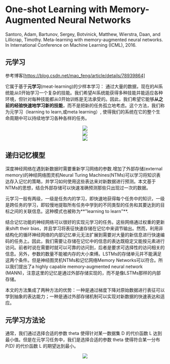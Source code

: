 # One-shot Learning with Memory-Augmented Neural Networks

Santoro, Adam, Bartunov, Sergey, Botvinick, Matthew, Wierstra, Daan, and Lillicrap, Timothy. Meta-learning with memory-augmented neural networks. In International Conference on Machine Learning (ICML), 2016.

## 元学习

参考博客[https://blog.csdn.net/mao_feng/article/details/78939864]

它属于基于**元学习**(meat-learning)的少样本学习：  通过大量的数据，现在的AI系统能从0开始学习一个复杂的技能。我们希望AI系统能获得多种技能并能适应各种环境，但针对每种技能都从0开始训练是无法承受的。因此，我们希望它能够**从之前的经验快速地学习新的技能**，而不是把新的任务孤立地考虑。这个方法，我们称为元学习（learning to learn,或meta learning）, 使得我们的系统在它的整个生命周期中可以持续地学习各种各样的任务。

<div align="center">
<img src="https://i.loli.net/2018/04/26/5ae146498eb4b.png"  />
</div>

<div align="center">
<img src="https://i.loli.net/2018/04/26/5ae1465bc080e.png"  />
</div>

<div align="center">
<img src="https://i.loli.net/2018/04/26/5ae146ee32343.png"  />
</div>

## 递归记忆模型

深度神经网络在遇到新数据时需要重新学习网络的参数.增加了外部存储(external memory)的神经网络图灵机Neural Turing Machines(NTMs)可以学习将知识表达存入记忆的策略，并学习如何使用这些表达来对新数据进行预测。本文基于NTMs的思想，结合外部存储可以快速准确预测那些只出现过一次的数据。

元学习一般有两级，一级是任务内的学习，即快速地获得每个任务中的知识，一级是跨任务的学习，即较慢地提取所有任务中学到的不同类型的任务和其要达到的目标之间的关联信息。这种模式也被称为**"learning to learn"**.

结合记忆功能的神经网络可以很好的实现元学习的任务。这些网络通过权重的更新来shift their bias，并且学习将表征快速存储在记忆中来调节输出。然而，利用非结构化的循环神经网络的内部记忆单元无法扩展到需要对大量的新信息进行快速编码的任务上。因此，我们需要让存储在记忆中的信息的表达既稳定又能按元素进行访问。前者时说在需要时就可以可靠的访问到，后者是要求可选择性的访问相关的信息。另外，参数的数量不能被内存的大小束缚。LSTMs的存储单元并不能满足这两个条件。但是神经图灵机NTMs和记忆网络Memory Networks可以符合。所以我们提出了a highly capable memory-augmented neural network (MANN)，注意这里的记忆是通过外部存储实现的，而不是像LSTMs那样的内部存储。

本文的方法集成了两种方法的优势：一种是通过梯度下降对原始数据进行表征可以学到抽象的表达能力；一种是通过外部存储机制可以实现对新数据的快速表达和适应。

## 元学习方法论

通常，我们通过选择合适的参数 theta 使得针对某一数据集 D 的代价函数 L 达到最小值。但是在元学习任务中，我们是选择合适的参数 theta 使得符合某一分布 *P(D)* 的代价函数 L 的期望达到最小。

<div align="center">
<img src="https://i.loli.net/2018/04/26/5ae18a1aef205.png"  />
</div>

